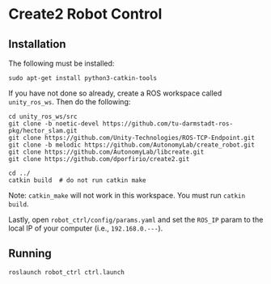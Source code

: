 # Create2 Robot Control

## Installation

The following must be installed:

```
sudo apt-get install python3-catkin-tools
```

If you have not done so already, create a ROS workspace called `unity_ros_ws`. Then do the following:

```
cd unity_ros_ws/src
git clone -b noetic-devel https://github.com/tu-darmstadt-ros-pkg/hector_slam.git
git clone https://github.com/Unity-Technologies/ROS-TCP-Endpoint.git
git clone -b melodic https://github.com/AutonomyLab/create_robot.git
git clone https://github.com/AutonomyLab/libcreate.git
git clone https://github.com/dporfirio/create2.git

cd ../
catkin build  # do not run catkin make
```

Note: `catkin_make` will not work in this workspace. You must run `catkin build`.

Lastly, open `robot_ctrl/config/params.yaml` and set the `ROS_IP` param to the local IP of your computer (i.e., `192.168.0.---`).


## Running

```
roslaunch robot_ctrl ctrl.launch
```
